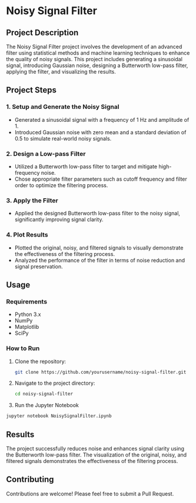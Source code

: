 # Noisy Signal Filter

## Project Description
The Noisy Signal Filter project involves the development of an advanced filter using statistical methods and machine learning techniques to enhance the quality of noisy signals. This project includes generating a sinusoidal signal, introducing Gaussian noise, designing a Butterworth low-pass filter, applying the filter, and visualizing the results.

## Project Steps

### 1. Setup and Generate the Noisy Signal
- Generated a sinusoidal signal with a frequency of 1 Hz and amplitude of 1.
- Introduced Gaussian noise with zero mean and a standard deviation of 0.5 to simulate real-world noisy signals.

### 2. Design a Low-pass Filter
- Utilized a Butterworth low-pass filter to target and mitigate high-frequency noise.
- Chose appropriate filter parameters such as cutoff frequency and filter order to optimize the filtering process.

### 3. Apply the Filter
- Applied the designed Butterworth low-pass filter to the noisy signal, significantly improving signal clarity.

### 4. Plot Results
- Plotted the original, noisy, and filtered signals to visually demonstrate the effectiveness of the filtering process.
- Analyzed the performance of the filter in terms of noise reduction and signal preservation.

## Usage

### Requirements
- Python 3.x
- NumPy
- Matplotlib
- SciPy

### How to Run
1. Clone the repository:
   ```bash
   git clone https://github.com/yourusername/noisy-signal-filter.git
2. Navigate to the project directory:
   ```bash
   cd noisy-signal-filter
   ```
3. Run the Jupyter Notebook
  ```bash
  jupyter notebook NoisySignalFilter.ipynb
  ``` 
## Results
The project successfully reduces noise and enhances signal clarity using the Butterworth low-pass filter. The visualization of the original, noisy, and filtered signals demonstrates the effectiveness of the filtering process.

## Contributing
Contributions are welcome! Please feel free to submit a Pull Request.
